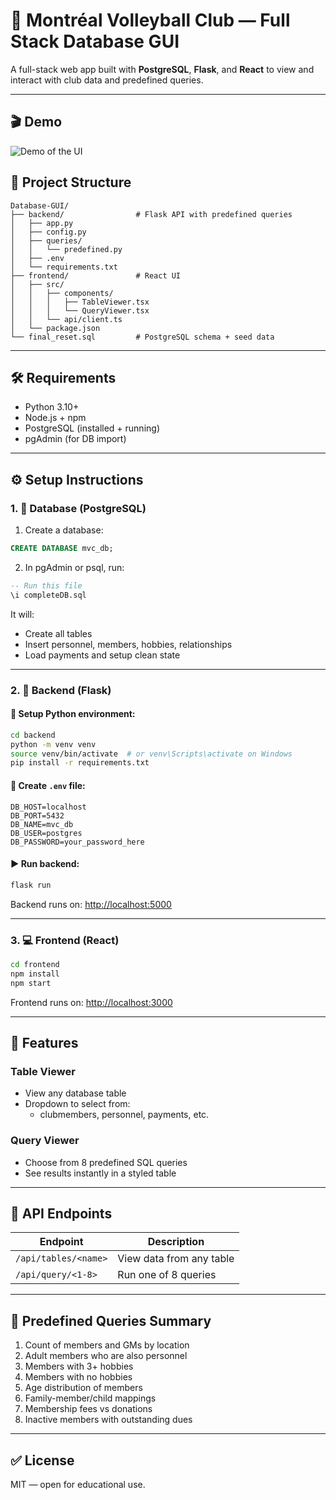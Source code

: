 
# 🏐 Montréal Volleyball Club — Full Stack Database GUI

A full-stack web app built with **PostgreSQL**, **Flask**, and **React** to view and interact with club data and predefined queries.

---

## 🎬 Demo

![Demo of the UI](/Demo.gif)


## 📁 Project Structure

```
Database-GUI/
├── backend/                # Flask API with predefined queries
│   ├── app.py
│   ├── config.py
│   ├── queries/
│   │   └── predefined.py
│   ├── .env
│   └── requirements.txt
├── frontend/               # React UI
│   ├── src/
│   │   ├── components/
│   │   │   ├── TableViewer.tsx
│   │   │   └── QueryViewer.tsx
│   │   └── api/client.ts
│   └── package.json
└── final_reset.sql         # PostgreSQL schema + seed data
```

---

## 🛠 Requirements

- Python 3.10+
- Node.js + npm
- PostgreSQL (installed + running)
- pgAdmin (for DB import)

---

## ⚙️ Setup Instructions

### 1. 🧩 Database (PostgreSQL)

1. Create a database:

```sql
CREATE DATABASE mvc_db;
```

2. In pgAdmin or psql, run:

```sql
-- Run this file
\i completeDB.sql
```

It will:
- Create all tables
- Insert personnel, members, hobbies, relationships
- Load payments and setup clean state

---

### 2. 🔌 Backend (Flask)

#### 🐍 Setup Python environment:

```bash
cd backend
python -m venv venv
source venv/bin/activate  # or venv\Scripts\activate on Windows
pip install -r requirements.txt
```

#### 🔐 Create `.env` file:

```env
DB_HOST=localhost
DB_PORT=5432
DB_NAME=mvc_db
DB_USER=postgres
DB_PASSWORD=your_password_here
```

#### ▶ Run backend:

```bash
flask run
```

Backend runs on: [http://localhost:5000](http://localhost:5000)

---

### 3. 💻 Frontend (React)

```bash
cd frontend
npm install
npm start
```

Frontend runs on: [http://localhost:3000](http://localhost:3000)

---

## 🚀 Features

### Table Viewer
- View any database table
- Dropdown to select from:
  - clubmembers, personnel, payments, etc.

### Query Viewer
- Choose from 8 predefined SQL queries
- See results instantly in a styled table

---

## 🧪 API Endpoints

| Endpoint                  | Description                  |
|---------------------------|------------------------------|
| `/api/tables/<name>`     | View data from any table     |
| `/api/query/<1-8>`       | Run one of 8 queries         |

---

## 📝 Predefined Queries Summary

1. Count of members and GMs by location
2. Adult members who are also personnel
3. Members with 3+ hobbies
4. Members with no hobbies
5. Age distribution of members
6. Family-member/child mappings
7. Membership fees vs donations
8. Inactive members with outstanding dues

---

## ✅ License

MIT — open for educational use.
